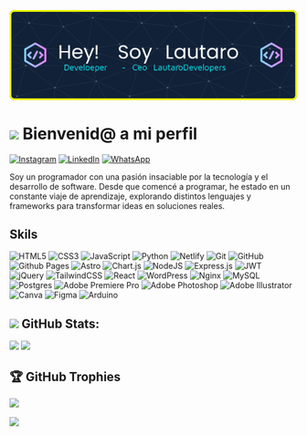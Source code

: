 ![Banner de LautaroDevelopers](assets/github-header-image.png)


# <img src="https://media.giphy.com/media/hvRJCLFzcasrR4ia7z/giphy.gif" width="40px"> Bienvenid@ a mi perfil

[![Instagram](https://img.shields.io/badge/Instagram-%23E4405F.svg?style=for-the-badge&logo=Instagram&logoColor=white)](https://instagram.com/lautarodevelopers)
[![LinkedIn](https://img.shields.io/badge/linkedin-%230077B5.svg?style=for-the-badge&logo=linkedin&logoColor=white)](https://linkedin.com/in/lautaro-ledesma-400672224/)
[![WhatsApp](https://img.shields.io/badge/WhatsApp-25D366?style=for-the-badge&logo=whatsapp&logoColor=white)](https://api.whatsapp.com/send?phone=5492634723533&text=Hola%20me%20contacto%20desde%20la%20web%20de%20LautaroDevelopers)

 Soy un programador con una pasión insaciable por la tecnología y el desarrollo de software. Desde que comencé a programar, he estado en un constante viaje de aprendizaje, explorando distintos lenguajes y frameworks para transformar ideas en soluciones reales.

## Skils

![HTML5](https://img.shields.io/badge/html5-%23E34F26.svg?style=for-the-badge&logo=html5&logoColor=white)
![CSS3](https://img.shields.io/badge/css3-%231572B6.svg?style=for-the-badge&logo=css3&logoColor=white)
![JavaScript](https://img.shields.io/badge/javascript-%23323330.svg?style=for-the-badge&logo=javascript&logoColor=%23F7DF1E)
![Python](https://img.shields.io/badge/python-3670A0?style=for-the-badge&logo=python&logoColor=ffdd54)
![Netlify](https://img.shields.io/badge/netlify-%23000000.svg?style=for-the-badge&logo=netlify&logoColor=#00C7B7)
![Git](https://img.shields.io/badge/git-%23F05033.svg?style=for-the-badge&logo=git&logoColor=white)
![GitHub](https://img.shields.io/badge/github-%23121011.svg?style=for-the-badge&logo=github&logoColor=white)
![Github Pages](https://img.shields.io/badge/github%20pages-121013?style=for-the-badge&logo=github&logoColor=white)
![Astro](https://img.shields.io/badge/astro-%232C2052.svg?style=for-the-badge&logo=astro&logoColor=white)
![Chart.js](https://img.shields.io/badge/chart.js-F5788D.svg?style=for-the-badge&logo=chart.js&logoColor=white)
![NodeJS](https://img.shields.io/badge/node.js-6DA55F?style=for-the-badge&logo=node.js&logoColor=white)
![Express.js](https://img.shields.io/badge/express.js-%23404d59.svg?style=for-the-badge&logo=express&logoColor=%2361DAFB)
![JWT](https://img.shields.io/badge/JWT-black?style=for-the-badge&logo=JSON%20web%20tokens)
![jQuery](https://img.shields.io/badge/jquery-%230769AD.svg?style=for-the-badge&logo=jquery&logoColor=white)
![TailwindCSS](https://img.shields.io/badge/tailwindcss-%2338B2AC.svg?style=for-the-badge&logo=tailwind-css&logoColor=white)
![React](https://img.shields.io/badge/react-%2320232a.svg?style=for-the-badge&logo=react&logoColor=%2361DAFB)
![WordPress](https://img.shields.io/badge/WordPress-%23117AC9.svg?style=for-the-badge&logo=WordPress&logoColor=white)
![Nginx](https://img.shields.io/badge/nginx-%23009639.svg?style=for-the-badge&logo=nginx&logoColor=white)
![MySQL](https://img.shields.io/badge/mysql-4479A1.svg?style=for-the-badge&logo=mysql&logoColor=white)
![Postgres](https://img.shields.io/badge/postgres-%23316192.svg?style=for-the-badge&logo=postgresql&logoColor=white)
![Adobe Premiere Pro](https://img.shields.io/badge/Adobe%20Premiere%20Pro-9999FF.svg?style=for-the-badge&logo=Adobe%20Premiere%20Pro&logoColor=white)
![Adobe Photoshop](https://img.shields.io/badge/adobe%20photoshop-%2331A8FF.svg?style=for-the-badge&logo=adobe%20photoshop&logoColor=white)
![Adobe Illustrator](https://img.shields.io/badge/adobe%20illustrator-%23FF9A00.svg?style=for-the-badge&logo=adobe%20illustrator&logoColor=white)
![Canva](https://img.shields.io/badge/Canva-%2300C4CC.svg?style=for-the-badge&logo=Canva&logoColor=white)
![Figma](https://img.shields.io/badge/figma-%23F24E1E.svg?style=for-the-badge&logo=figma&logoColor=white)
![Arduino](https://img.shields.io/badge/-Arduino-00979D?style=for-the-badge&logo=Arduino&logoColor=white)

## <img src="https://media.giphy.com/media/v1.Y2lkPTc5MGI3NjExNTJ5MW5mbWttNzV0OTlpN3hiZGVpd2N4Nmp4aWt5N2tscXB6eW02aCZlcD12MV9zdGlja2Vyc19zZWFyY2gmY3Q9cw/PkGLJIKYcgCYrxdpks/giphy.gif" width="45px"> GitHub Stats:

![](https://github-readme-streak-stats.herokuapp.com/?user=LautaroDevelopers&theme=transparent&hide_border=false)
![](https://github-readme-stats.vercel.app/api/top-langs/?username=LautaroDevelopers&theme=transparent&hide_border=false&include_all_commits=false&count_private=false&layout=compact)

## 🏆 GitHub Trophies
![](https://github-profile-trophy.vercel.app/?username=LautaroDevelopers&theme=transparent)


[![](https://visitcount.itsvg.in/api?id=LautaroDevelopers&icon=5&color=12)](https://visitcount.itsvg.in)
